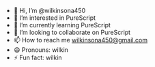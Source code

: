 - 👋 Hi, I’m @wilkinsona450
- 👀 I’m interested in PureScript
- 🌱 I’m currently learning PureScript
- 💞️ I’m looking to collaborate on PureScript
- 📫 How to reach me wilkinsona450@gmail.com
- 😄 Pronouns: wilkin
- ⚡ Fun fact: wilkin

<!---
wilkinsona450/wilkinsona450 is a ✨ special ✨ repository because its `README.md` (this file) appears on your GitHub profile.
You can click the Preview link to take a look at your changes.
--->
